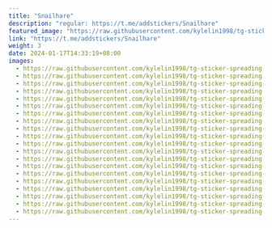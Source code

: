 ```yaml
---
title: "Snailhare"
description: "regular: https://t.me/addstickers/Snailhare"
featured_image: "https://raw.githubusercontent.com/kylelin1998/tg-sticker-spreading-worldwide-images/main/img/d9f07b0e-38fa-4b41-ad70-028baf3f75d9.jpg"
link: "https://t.me/addstickers/Snailhare"
weight: 3
date: 2024-01-17T14:33:19+08:00
images:
  - https://raw.githubusercontent.com/kylelin1998/tg-sticker-spreading-worldwide-images/main/img/d9f07b0e-38fa-4b41-ad70-028baf3f75d9.jpg
  - https://raw.githubusercontent.com/kylelin1998/tg-sticker-spreading-worldwide-images/main/img/f78677db-52ae-4646-9629-f4869ebd0607.jpg
  - https://raw.githubusercontent.com/kylelin1998/tg-sticker-spreading-worldwide-images/main/img/d96e456c-207c-4543-b38f-94a47dc9e202.jpg
  - https://raw.githubusercontent.com/kylelin1998/tg-sticker-spreading-worldwide-images/main/img/190a5f50-4185-4dc7-beae-92e4b34a332b.jpg
  - https://raw.githubusercontent.com/kylelin1998/tg-sticker-spreading-worldwide-images/main/img/90be2ded-7304-4fd5-9edb-1f01e9633976.jpg
  - https://raw.githubusercontent.com/kylelin1998/tg-sticker-spreading-worldwide-images/main/img/2dab2140-e909-4603-907f-8b3d2a4631b5.jpg
  - https://raw.githubusercontent.com/kylelin1998/tg-sticker-spreading-worldwide-images/main/img/8c1d9fd8-a8d8-4c5c-a062-c654a8a04596.jpg
  - https://raw.githubusercontent.com/kylelin1998/tg-sticker-spreading-worldwide-images/main/img/155f0b71-0386-4573-97ea-ad29c6e5d9e5.jpg
  - https://raw.githubusercontent.com/kylelin1998/tg-sticker-spreading-worldwide-images/main/img/85e7b297-51a6-4460-8557-d52c00fbecf1.jpg
  - https://raw.githubusercontent.com/kylelin1998/tg-sticker-spreading-worldwide-images/main/img/75358219-ec26-453b-8f5c-ce56bf2befa2.jpg
  - https://raw.githubusercontent.com/kylelin1998/tg-sticker-spreading-worldwide-images/main/img/3ab4444d-99db-4e5c-bc64-e1b9ec6e154f.jpg
  - https://raw.githubusercontent.com/kylelin1998/tg-sticker-spreading-worldwide-images/main/img/6019c13c-c0c3-490b-8754-f2aa2c8bcbb6.jpg
  - https://raw.githubusercontent.com/kylelin1998/tg-sticker-spreading-worldwide-images/main/img/954df7db-3a61-4257-aff2-d7cd52923bc4.jpg
  - https://raw.githubusercontent.com/kylelin1998/tg-sticker-spreading-worldwide-images/main/img/68362d9f-3aa9-451d-8fbe-ed9761c5b627.jpg
  - https://raw.githubusercontent.com/kylelin1998/tg-sticker-spreading-worldwide-images/main/img/f468fc41-9e3f-4584-a4ea-3c4b5c909ae6.jpg
  - https://raw.githubusercontent.com/kylelin1998/tg-sticker-spreading-worldwide-images/main/img/cc0717d4-7e2a-499f-911e-2ff05909230d.jpg
  - https://raw.githubusercontent.com/kylelin1998/tg-sticker-spreading-worldwide-images/main/img/c28a54e4-ad9c-41d6-9c54-208d40647505.jpg
  - https://raw.githubusercontent.com/kylelin1998/tg-sticker-spreading-worldwide-images/main/img/a7b3bf03-4098-4a6d-89e4-f723f1fe6a47.jpg
  - https://raw.githubusercontent.com/kylelin1998/tg-sticker-spreading-worldwide-images/main/img/696446d6-6210-4634-97d0-2d1bc726c3fc.jpg
  - https://raw.githubusercontent.com/kylelin1998/tg-sticker-spreading-worldwide-images/main/img/89122fbd-f509-4d8b-bf8b-ffc2d6c62b5e.jpg
---
```

